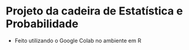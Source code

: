 # Projeto da cadeira de Estatística e Probabilidade
- Feito utilizando o Google Colab no ambiente em R
